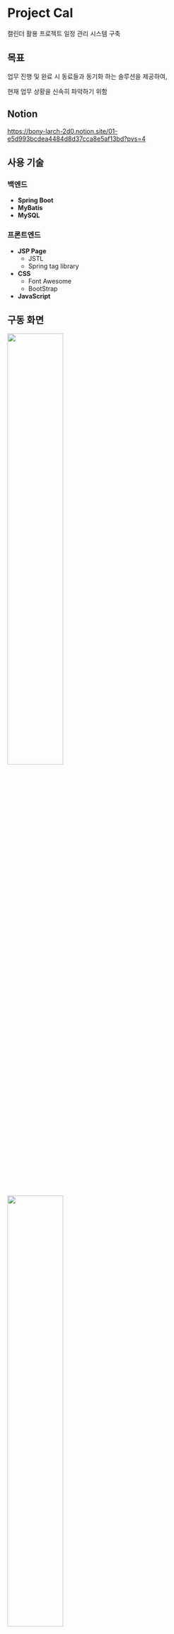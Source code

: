# Project Cal
캘린더 활용 프로젝트 일정 관리 시스템 구축
## 목표
업무 진행 및 완료 시 동료들과 동기화 하는 솔루션을 제공하여, 

현재 업무 상황을 신속히 파악하기 위함

## Notion
https://bony-larch-2d0.notion.site/01-e5d993bcdea4484d8d37cca8e5af13bd?pvs=4
## 사용 기술
### **백엔드**
- **Spring Boot**
- **MyBatis**
- **MySQL**
### **프론트엔드**
- **JSP Page**
    - JSTL
    - Spring tag library
- **CSS**
    - Font Awesome
    - BootStrap
- **JavaScript**

  
## 구동 화면
<img src="https://github.com/user-attachments/assets/ece19b69-4360-45c6-9ac4-d8a2a41e0cfe" width="50%" />  
<img src="https://github.com/user-attachments/assets/55a82b3e-9c6f-49c4-b88c-021fda8277a7" width="50%" />  
<img src="https://github.com/user-attachments/assets/23d86910-6813-4aca-93e6-eba6ca7fd0b5" width="50%" />  
<br/>
<img src="https://github.com/user-attachments/assets/2f030415-47b9-4ce8-b843-63b22d2d48fc" width="30%" />  
<br/>
<img src="https://github.com/user-attachments/assets/64b531d3-36a8-43ff-9e8c-b1176dca5457" width="50%" />  


